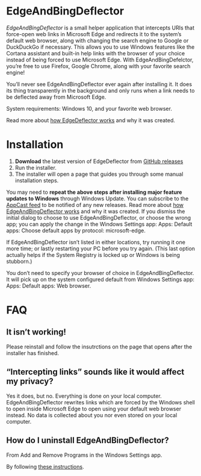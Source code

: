 # EdgeAndBingDeflector


*EdgeAndBingDeflector* is  a small helper application that intercepts URIs that force-open web links in Microsoft Edge and redirects it to the system’s default web browser, along with changing the search engine to Google or DuckDuckGo if necessary. This allows you to use Windows features like the Cortana assistant and built-in help links with the browser of your choice instead of being forced to use Microsoft Edge. With EdgeAndBingDefelctor, you’re free to use Firefox, Google Chrome, along with your favorite search engine!


You’ll never see EdgeAndBingDeflector ever again after installing it. It does its thing transparently in the background and only runs when a link needs to be deflected away from Microsoft Edge.

System requirements: Windows 10, and your favorite web browser.

Read more about [how EdgeDeflector works](https://www.ctrl.blog/entry/edgedeflector-default-browser.html) and why it was created.

# Installation

  1. **Download** the latest version of EdgeDeflector from [GitHub releases](https://github.com/da2x/EdgeDeflector/releases)
  2. Run the installer.
  3. The installer will open a page that guides you through some manual installation steps.

You may need to **repeat the above steps after installing major feature updates to Windows** through Windows Update. You can subscribe to the [AppCast feed](https://github.com/radialapps/EdgeAndBingDeflector/releases.atom) to be notified of any new releases.
Read more about [how EdgeAndBingDeflector works](https://www.ctrl.blog/entry/edgedeflector-default-browser) and why it was created.
If you dismiss the initial dialog to choose to use EdgeAndBingDeflector, or choose the wrong app; you can apply the change  in the Windows Settings app: Apps: Default apps: Choose default apps by protocol: microsoft-edge.

If EdgeAndBingDeflector isn’t listed in either locations, try running it one more time; or lastly restarting your PC before you try again. (This last option actually helps if the System Registry is locked up or Windows is being stubborn.)

You don’t need to specify your browser of choice in EdgeAndBingDeflector. It will pick up on the system configured default from Windows Settings app: Apps: Default apps: Web browser.

# FAQ

## It isn’t working!

Please reinstall and follow the insutrctions on the page that opens after the installer has finished.

## “Intercepting links” sounds like it would affect my privacy?

Yes it does, but no. Everything is done on your local computer. EdgeAndBingDeflector rewrites links which are forced by the Windows shell to open inside Microsoft Edge to open using your default web browser instead. No data is collected about you nor even stored on your local computer.

## How do I uninstall EdgeAndBingDeflector?

From Add and Remove Programs in the Windows Settings app.

By following [these instructions](https://github.com/da2x/EdgeDeflector/wiki/Uninstall).

